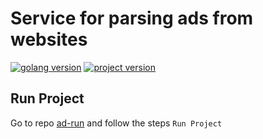 # Service for parsing ads from websites

[![golang version](https://img.shields.io/github/go-mod/go-version/sku4/ad-parser?logo=go&style=flat-square)](#)
[![project version](https://img.shields.io/github/v/tag/sku4/ad-parser?color=97ca00&style=flat-square)](#)

## Run Project
Go to repo [ad-run](https://github.com/sku4/ad-run) and follow the steps ```Run Project```
